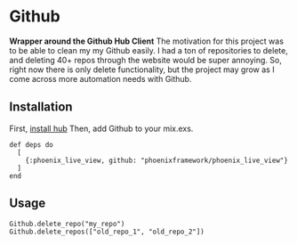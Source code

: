 # Github

**Wrapper around the Github Hub Client**
The motivation for this project was to be able to clean my my Github easily.  I had a ton
of repositories to delete, and deleting 40+ repos through the website would be super
annoying.  So, right now there is only delete functionality, but the project may grow as
I come across more automation needs with Github.

## Installation

First, [install hub](https://github.com/github/hub#installation)
Then, add Github to your mix.exs.
```
def deps do
  [
    {:phoenix_live_view, github: "phoenixframework/phoenix_live_view"}
  ]
end
```


## Usage
```
Github.delete_repo("my_repo")
Github.delete_repos(["old_repo_1", "old_repo_2"])
